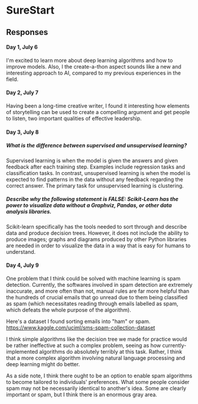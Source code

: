 # SureStart
## Responses
#### Day 1, July 6
I'm excited to learn more about deep learning algorithms and how to improve models. Also, I the create-a-thon aspect sounds like a new and interesting approach to AI, compared to my previous experiences in the field.
#### Day 2, July 7
Having been a long-time creative writer, I found it interesting how elements of storytelling can be used to create a compelling argument and get people to listen, two important qualities of effective leadership.
#### Day 3, July 8
##### What is the difference between supervised and unsupervised learning?
Supervised learning is when the model is given the answers and given feedback after each training step. Examples include regression tasks and classification tasks. In contrast, unsupervised learning is when the model is expected to find patterns in the data without any feedback regarding the correct answer. The primary task for unsupervised learning is clustering.
##### Describe why the following statement is FALSE: Scikit-Learn has the power to visualize data without a Graphviz, Pandas, or other data analysis libraries.
Scikit-learn specifically has the tools needed to sort through and describe data and produce decision trees. However, it does not include the ability to produce images; graphs and diagrams produced by other Python libraries are needed in order to visualize the data in a way that is easy for humans to understand.
#### Day 4, July 9
One problem that I think could be solved with machine learning is spam detection. Currently, the softwares involved in spam detection are extremely inaccurate, and more often than not, manual rules are far more helpful than the hundreds of crucial emails that go unread due to them being classified as spam (which necessitates reading through emails labelled as spam, which defeats the whole purpose of the algorithm).

Here's a dataset I found sorting emails into "ham" or spam. https://www.kaggle.com/uciml/sms-spam-collection-dataset

I think simple algorithms like the decision tree we made for practice would be rather ineffective at such a complex problem, seeing as how currently-implemented algorithms do absolutely terribly at this task. Rather, I think that a more complex algorithm involving natural language processing and deep learning might do better.

As a side note, I think there ought to be an option to enable spam algorithms to become tailored to individuals' preferences. What some people consider spam may not be necessarily identical to another's idea. Some are clearly important or spam, but I think there is an enormous gray area.
